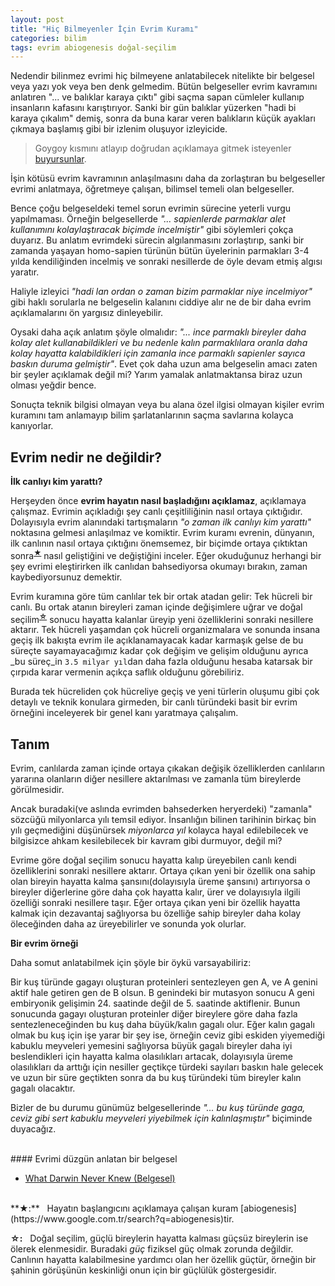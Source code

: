 ```yaml
---
layout: post
title: "Hiç Bilmeyenler İçin Evrim Kuramı"
categories: bilim
tags: evrim abiogenesis doğal-seçilim
---
```


Nedendir bilinmez evrimi hiç bilmeyene anlatabilecek nitelikte bir belgesel veya yazı yok veya ben denk gelmedim. Bütün belgeseller evrim kavramını anlatıren "... ve balıklar karaya çıktı" gibi saçma sapan cümleler kullanıp insanların kafasını karıştırıyor. Sanki bir gün balıklar yüzerken "hadi bi karaya çıkalım" demiş, sonra da buna karar veren balıkların küçük ayakları çıkmaya başlamış gibi bir izlenim oluşuyor izleyicide.

> Goygoy kısmını atlayıp doğrudan açıklamaya gitmek isteyenler [buyursunlar](#evrim-nedir).

İşin kötüsü evrim kavramının anlaşılmasını daha da zorlaştıran bu belgeseller evrimi anlatmaya, öğretmeye çalışan, bilimsel temeli olan belgeseller.

Bence çoğu belgeseldeki temel sorun evrimin sürecine yeterli vurgu yapılmaması. Örneğin belgesellerde *"... sapienlerde parmaklar alet kullanımını kolaylaştıracak biçimde incelmiştir"* gibi söylemleri çokça duyarız. Bu anlatım evrimdeki sürecin algılanmasını zorlaştırıp, sanki bir zamanda yaşayan homo-sapien türünün bütün üyelerinin parmakları 3-4 yılda kendiliğinden incelmiş ve sonraki nesillerde de öyle devam etmiş algısı yaratır.

Haliyle izleyici *"hadi lan ordan o zaman bizim parmaklar niye incelmiyor"* gibi haklı sorularla ne belgeselin kalanını ciddiye alır ne de bir daha evrim açıklamalarını ön yargısız dinleyebilir.

Oysaki daha açık anlatım şöyle olmalıdır: *"... ince parmaklı bireyler daha kolay alet kullanabildikleri ve bu nedenle kalın parmaklılara oranla daha kolay hayatta kalabildikleri için zamanla ince parmaklı sapienler sayıca baskın duruma gelmiştir"*. Evet çok daha uzun ama belgeselin amacı zaten bir şeyler açıklamak değil mi? Yarım yamalak anlatmaktansa biraz uzun olması yeğdir bence.

Sonuçta teknik bilgisi olmayan veya bu alana özel ilgisi olmayan kişiler evrim kuramını tam anlamayıp bilim şarlatanlarının saçma savlarına kolayca kanıyorlar.

Evrim nedir ne değildir? <a name="evrim-nedir">&nbsp;</a>
------------------------

**İlk canlıyı kim yarattı?**

Herşeyden önce **evrim hayatın nasıl başladığını açıklamaz**, açıklamaya çalışmaz. Evrimin açıkladığı şey canlı çeşitliliğinin nasıl ortaya çıktığıdır. Dolayısıyla evrim alanındaki tartışmaların *"o zaman ilk canlıyı kim yarattı"* noktasına gelmesi anlaşılmaz ve komiktir. Evrim kuramı evrenin, dünyanın, ilk canlının nasıl ortaya çıktığını önemsemez, bir biçimde ortaya çıktıktan sonra<sup><strong><a href="#abiogenesis" title="Abiogenesis">★</a></strong></sup> nasıl geliştiğini ve değiştiğini inceler. Eğer okuduğunuz herhangi bir şey evrimi eleştirirken ilk canlıdan bahsediyorsa okumayı bırakın, zaman kaybediyorsunuz demektir.

Evrim kuramına göre tüm canlılar tek bir ortak atadan gelir: Tek hücreli bir canlı. Bu ortak atanın bireyleri zaman içinde değişimlere uğrar ve doğal seçilim<sup><strong><a href="#dogal-secilim" title="Doğal Seçilim">☆</a></strong></sup> sonucu hayatta kalanlar üreyip yeni özelliklerini sonraki nesillere aktarır. Tek hücreli yaşamdan çok hücreli organizmalara ve sonunda insana geçiş ilk bakışta evrim ile açıklanamayacak kadar karmaşık gelse de bu süreçte sayamayacağımız kadar çok değişim ve gelişim olduğunu ayrıca _bu süreç_in `3.5 milyar yıl`dan daha fazla olduğunu hesaba katarsak bir çırpıda karar vermenin açıkça saflık olduğunu görebiliriz.

Burada tek hücreliden çok hücreliye geçiş ve yeni türlerin oluşumu gibi çok detaylı ve teknik konulara girmeden, bir canlı türündeki basit bir evrim örneğini inceleyerek bir genel kanı yaratmaya çalışalım.

Tanım
-----

Evrim, canlılarda zaman içinde ortaya çıkakan değişik özelliklerden canlıların yararına olanların diğer nesillere aktarılması ve zamanla tüm bireylerde görülmesidir.

Ancak buradaki(ve aslında evrimden bahsederken heryerdeki) "zamanla" sözcüğü milyonlarca yılı temsil ediyor. İnsanlığın bilinen tarihinin birkaç bin yılı geçmediğini düşünürsek *miyonlarca yıl* kolayca hayal edilebilecek ve bilgisizce ahkam kesilebilecek bir kavram gibi durmuyor, değil mi?

Evrime göre doğal seçilim sonucu hayatta kalıp üreyebilen canlı kendi özelliklerini sonraki nesillere aktarır. Ortaya çıkan yeni bir özellik ona sahip olan bireyin hayatta kalma şansını(dolayısıyla üreme şansını) artırıyorsa o bireyler diğerlerine göre daha çok hayatta kalır, ürer ve dolayısıyla ilgili özelliği sonraki nesillere taşır. Eğer ortaya çıkan yeni bir özellik hayatta kalmak için dezavantaj sağlıyorsa bu özelliğe sahip bireyler daha kolay öleceğinden daha az üreyebilirler ve sonunda yok olurlar.

**Bir evrim örneği**

Daha somut anlatabilmek için şöyle bir öykü varsayabiliriz:

Bir kuş türünde gagayı oluşturan proteinleri sentezleyen gen A, ve A genini aktif hale getiren gen de B olsun. B genindeki bir mutasyon sonucu A geni embiryonik gelişimin 24. saatinde değil de 5. saatinde aktiflenir. Bunun sonucunda gagayı oluşturan proteinler diğer bireylere göre daha fazla sentezleneceğinden bu kuş daha büyük/kalın gagalı olur. Eğer kalın gagalı olmak bu kuş için işe yarar bir şey ise, örneğin ceviz gibi eskiden yiyemediği kabuklu meyveleri yemesini sağlıyorsa büyük gagalı bireyler daha iyi beslendikleri için hayatta kalma olasılıkları artacak, dolayısıyla üreme olasılıkları da arttığı için nesiller geçtikçe türdeki sayıları baskın hale gelecek ve uzun bir süre geçtikten sonra da bu kuş türündeki tüm bireyler kalın gagalı olacaktır.

Bizler de bu durumu günümüz belgesellerinde *"... bu kuş türünde gaga, ceviz gibi sert kabuklu meyveleri yiyebilmek için kalınlaşmıştır"* biçiminde duyacağız.

<br>
#### Evrimi düzgün anlatan bir belgesel

* [What Darwin Never Knew (Belgesel)](http://www.youtube.com/watch?v=AYBRbCLI4zU)

<br>
**★:** <a name="abiogenesis">&nbsp;</a> Hayatın başlangıcını açıklamaya çalışan kuram [abiogenesis](https://www.google.com.tr/search?q=abiogenesis)tir.

**☆:** <a name="dogal-secilim">&nbsp;</a> Doğal seçilim, güçlü bireylerin hayatta kalması güçsüz bireylerin ise ölerek elenmesidir. Buradaki *güç* fiziksel güç olmak zorunda değildir. Canlının hayatta kalabilmesine yardımcı olan her özellik güçtür, örneğin bir şahinin görüşünün keskinliği onun için bir güçlülük göstergesidir.
